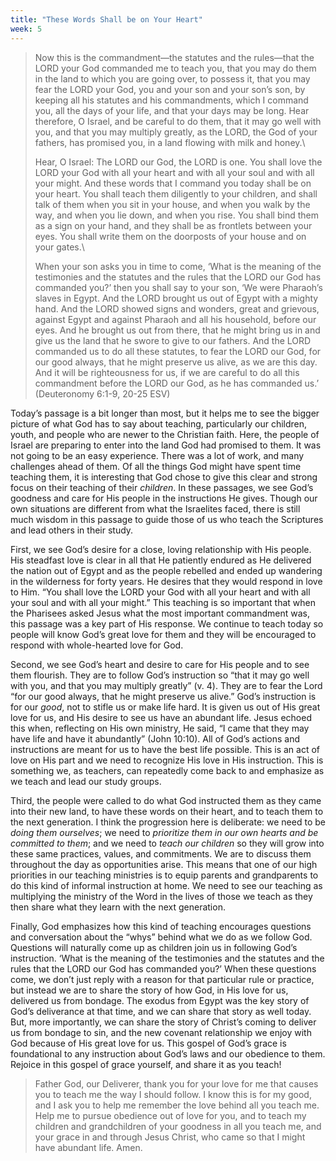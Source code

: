 ```yaml
---
title: "These Words Shall be on Your Heart"
week: 5
---
```


> Now this is the commandment—the statutes and the rules—that the LORD
> your God commanded me to teach you, that you may do them in the land
> to which you are going over, to possess it, that you may fear the LORD
> your God, you and your son and your son’s son, by keeping all his
> statutes and his commandments, which I command you, all the days of
> your life, and that your days may be long. Hear therefore, O Israel,
> and be careful to do them, that it may go well with you, and that you
> may multiply greatly, as the LORD, the God of your fathers, has
> promised you, in a land flowing with milk and honey.\
>
> Hear, O Israel: The LORD our God, the LORD is one. You shall love the
> LORD your God with all your heart and with all your soul and with all
> your might. And these words that I command you today shall be on your
> heart. You shall teach them diligently to your children, and shall
> talk of them when you sit in your house, and when you walk by the way,
> and when you lie down, and when you rise. You shall bind them as a
> sign on your hand, and they shall be as frontlets between your eyes.
> You shall write them on the doorposts of your house and on your
> gates.\
>
> When your son asks you in time to come, ‘What is the meaning of the
> testimonies and the statutes and the rules that the LORD our God has
> commanded you?’ then you shall say to your son, ‘We were Pharaoh’s
> slaves in Egypt. And the LORD brought us out of Egypt with a mighty
> hand. And the LORD showed signs and wonders, great and grievous,
> against Egypt and against Pharaoh and all his household, before our
> eyes. And he brought us out from there, that he might bring us in and
> give us the land that he swore to give to our fathers. And the LORD
> commanded us to do all these statutes, to fear the LORD our God, for
> our good always, that he might preserve us alive, as we are this day.
> And it will be righteousness for us, if we are careful to do all this
> commandment before the LORD our God, as he has commanded us.’\
> (Deuteronomy 6:1-9, 20-25 ESV)

Today’s passage is a bit longer than most, but it helps me to see
the bigger picture of what God has to say about teaching, particularly
our children, youth, and people who are newer to the Christian faith.
Here, the people of Israel are preparing to enter into the land God had
promised to them. It was not going to be an easy experience. There was a
lot of work, and many challenges ahead of them. Of all the things God
might have spent time teaching them, it is interesting that God chose to
give this clear and strong focus on their teaching of their *children*.
In these passages, we see God’s goodness and care for His people in the
instructions He gives. Though our own situations are different from what
the Israelites faced, there is still much wisdom in this passage to
guide those of us who teach the Scriptures and lead others in their
study.

First, we see God’s desire for a close, loving relationship with His
people. His steadfast love is clear in all that He patiently endured as
He delivered the nation out of Egypt and as the people rebelled and
ended up wandering in the wilderness for forty years. He desires that
they would respond in love to Him. “You shall love the LORD your God
with all your heart and with all your soul and with all your might.”
This teaching is so important that when the Pharisees asked Jesus what
the most important commandment was, this passage was a key part of His
response. We continue to teach today so people will know God’s great
love for them and they will be encouraged to respond with whole-hearted
love for God.

Second, we see God’s heart and desire to care for His people and to see
them flourish. They are to follow God’s instruction so “that it may go
well with you, and that you may multiply greatly” (v. 4). They are to
fear the Lord “for our good always, that he might preserve us alive.”
God’s instruction is for our *good*, not to stifle us or make life hard.
It is given us out of His great love for us, and His desire to see us
have an abundant life. Jesus echoed this when, reflecting on His own
ministry, He said, “I came that they may have life and have it
abundantly” (John 10:10). All of God’s actions and instructions are
meant for us to have the best life possible. This is an act of love on
His part and we need to recognize His love in His instruction. This is
something we, as teachers, can repeatedly come back to and emphasize as
we teach and lead our study groups.

Third, the people were called to do what God instructed them as they
came into their new land, to have these words on their heart, and to
teach them to the next generation. I think the progression here is
deliberate: we need to be *doing them ourselves*; we need to *prioritize
them in our own hearts and be committed to them*; and we need to *teach
our children* so they will grow into these same practices, values, and
commitments. We are to discuss them throughout the day as opportunities
arise. This means that one of our high priorities in our teaching
ministries is to equip parents and grandparents to do this kind of
informal instruction at home. We need to see our teaching as multiplying
the ministry of the Word in the lives of those we teach as they then
share what they learn with the next generation.

Finally, God emphasizes how this kind of teaching encourages questions
and conversation about the “whys” behind what we do as we follow God.
Questions will naturally come up as children join us in following God’s
instruction. ‘What is the meaning of the testimonies and the statutes
and the rules that the LORD our God has commanded you?’ When these
questions come, we don’t just reply with a reason for that particular
rule or practice, but instead we are to share the story of how God, in
His love for us, delivered us from bondage. The exodus from Egypt was
the key story of God’s deliverance at that time, and we can share that
story as well today. But, more importantly, we can share the story of
Christ’s coming to deliver us from bondage to sin, and the new covenant
relationship we enjoy with God because of His great love for us. This
gospel of God’s grace is foundational to any instruction about God’s
laws and our obedience to them. Rejoice in this gospel of grace
yourself, and share it as you teach!

> Father God, our Deliverer, thank you for your love for me that causes
> you to teach me the way I should follow. I know this is for my good,
> and I ask you to help me remember the love behind all you teach me.
> Help me to pursue obedience out of love for you, and to teach my
> children and grandchildren of your goodness in all you teach me, and
> your grace in and through Jesus Christ, who came so that I might have
> abundant life. Amen.
